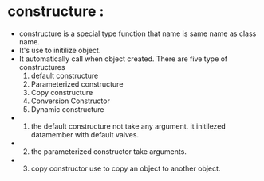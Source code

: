 # constructure :
- constructure is a special type function that name is same name as class name.
- It's use to initilize object.
- It automatically call when object created.
There are five type of constructures 
    1. default constructure
    2. Parameterized constructure
    3. Copy constructure 
    4. Conversion Constructor
    5. Dynamic constructure
- 1. the default constructure not take any argument. it initilezed datamember with default valves.
- 2. the parameterized constructor take arguments.
- 3. copy constructor use to copy an object to another object.
